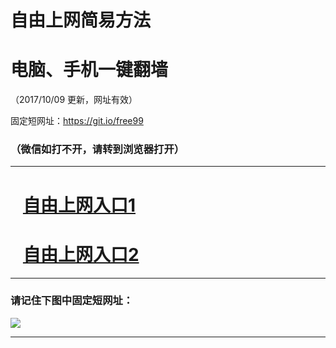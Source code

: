 ﻿# 自由上网简易方法

# 电脑、手机一键翻墙

（2017/10/09 更新，网址有效）

固定短网址：https://git.io/free99

### （微信如打不开，请转到浏览器打开）


***





# &nbsp;&nbsp; <a href="http://ft521531852.fwq-tz-1001.info/fwqtz01.html?t=10090017501 " target="_blank">自由上网入口1</a>
# &nbsp;&nbsp; <a href="http://ft1275311659.fwq-tz-1002.info/fwqtz02.html?t=10090018860 " target="_blank">自由上网入口2</a>
***

### 请记住下图中固定短网址：

<img src="https://s3-us-west-2.amazonaws.com/fwq-1001/yjfq-20170905okok.png" /> 


***

